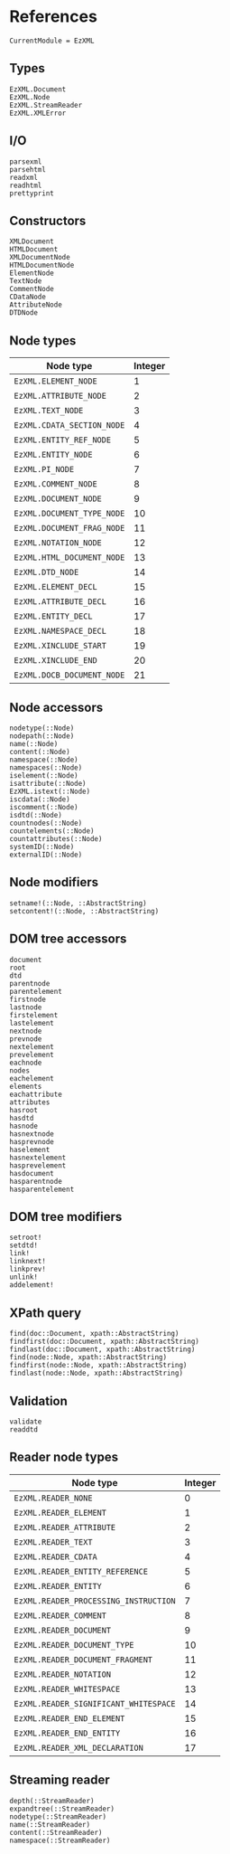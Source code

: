 References
==========

```@meta
CurrentModule = EzXML
```

Types
-----

```@docs
EzXML.Document
EzXML.Node
EzXML.StreamReader
EzXML.XMLError
```

I/O
---

```@docs
parsexml
parsehtml
readxml
readhtml
prettyprint
```

Constructors
------------

```@docs
XMLDocument
HTMLDocument
XMLDocumentNode
HTMLDocumentNode
ElementNode
TextNode
CommentNode
CDataNode
AttributeNode
DTDNode
```

Node types
----------

| Node type                  | Integer |
| -------------------------- | ------- |
| `EzXML.ELEMENT_NODE`       | 1       |
| `EzXML.ATTRIBUTE_NODE`     | 2       |
| `EzXML.TEXT_NODE`          | 3       |
| `EzXML.CDATA_SECTION_NODE` | 4       |
| `EzXML.ENTITY_REF_NODE`    | 5       |
| `EzXML.ENTITY_NODE`        | 6       |
| `EzXML.PI_NODE`            | 7       |
| `EzXML.COMMENT_NODE`       | 8       |
| `EzXML.DOCUMENT_NODE`      | 9       |
| `EzXML.DOCUMENT_TYPE_NODE` | 10      |
| `EzXML.DOCUMENT_FRAG_NODE` | 11      |
| `EzXML.NOTATION_NODE`      | 12      |
| `EzXML.HTML_DOCUMENT_NODE` | 13      |
| `EzXML.DTD_NODE`           | 14      |
| `EzXML.ELEMENT_DECL`       | 15      |
| `EzXML.ATTRIBUTE_DECL`     | 16      |
| `EzXML.ENTITY_DECL`        | 17      |
| `EzXML.NAMESPACE_DECL`     | 18      |
| `EzXML.XINCLUDE_START`     | 19      |
| `EzXML.XINCLUDE_END`       | 20      |
| `EzXML.DOCB_DOCUMENT_NODE` | 21      |

Node accessors
--------------

```@docs
nodetype(::Node)
nodepath(::Node)
name(::Node)
content(::Node)
namespace(::Node)
namespaces(::Node)
iselement(::Node)
isattribute(::Node)
EzXML.istext(::Node)
iscdata(::Node)
iscomment(::Node)
isdtd(::Node)
countnodes(::Node)
countelements(::Node)
countattributes(::Node)
systemID(::Node)
externalID(::Node)
```

Node modifiers
--------------

```@docs
setname!(::Node, ::AbstractString)
setcontent!(::Node, ::AbstractString)
```

DOM tree accessors
------------------

```@docs
document
root
dtd
parentnode
parentelement
firstnode
lastnode
firstelement
lastelement
nextnode
prevnode
nextelement
prevelement
eachnode
nodes
eachelement
elements
eachattribute
attributes
hasroot
hasdtd
hasnode
hasnextnode
hasprevnode
haselement
hasnextelement
hasprevelement
hasdocument
hasparentnode
hasparentelement
```

DOM tree modifiers
------------------

```@docs
setroot!
setdtd!
link!
linknext!
linkprev!
unlink!
addelement!
```

XPath query
-----------

```@docs
find(doc::Document, xpath::AbstractString)
findfirst(doc::Document, xpath::AbstractString)
findlast(doc::Document, xpath::AbstractString)
find(node::Node, xpath::AbstractString)
findfirst(node::Node, xpath::AbstractString)
findlast(node::Node, xpath::AbstractString)
```

Validation
----------

```@docs
validate
readdtd
```

Reader node types
-----------------

| Node type                             | Integer |
| ------------------------------------- | ------- |
| `EzXML.READER_NONE`                   | 0       |
| `EzXML.READER_ELEMENT`                | 1       |
| `EzXML.READER_ATTRIBUTE`              | 2       |
| `EzXML.READER_TEXT`                   | 3       |
| `EzXML.READER_CDATA`                  | 4       |
| `EzXML.READER_ENTITY_REFERENCE`       | 5       |
| `EzXML.READER_ENTITY`                 | 6       |
| `EzXML.READER_PROCESSING_INSTRUCTION` | 7       |
| `EzXML.READER_COMMENT`                | 8       |
| `EzXML.READER_DOCUMENT`               | 9       |
| `EzXML.READER_DOCUMENT_TYPE`          | 10      |
| `EzXML.READER_DOCUMENT_FRAGMENT`      | 11      |
| `EzXML.READER_NOTATION`               | 12      |
| `EzXML.READER_WHITESPACE`             | 13      |
| `EzXML.READER_SIGNIFICANT_WHITESPACE` | 14      |
| `EzXML.READER_END_ELEMENT`            | 15      |
| `EzXML.READER_END_ENTITY`             | 16      |
| `EzXML.READER_XML_DECLARATION`        | 17      |

Streaming reader
----------------

```@docs
depth(::StreamReader)
expandtree(::StreamReader)
nodetype(::StreamReader)
name(::StreamReader)
content(::StreamReader)
namespace(::StreamReader)
```
